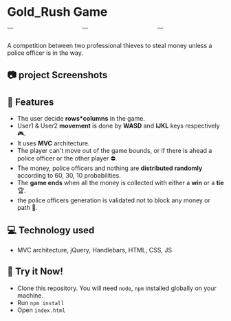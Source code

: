 # Gold_Rush Game

<div style="display: grid; grid-template-columns: repeat(3, 1fr); grid-gap:2vw;">
<img src="https://i.pinimg.com/736x/3d/a8/77/3da8779a4439f721c1b3cc0c389a1097.jpg" width="30%" /> 
<img src="https://www.meme-arsenal.com/memes/830bef7f71cd6339c003906e0cb432c1.jpg" width="30%" /> 
<img src="https://www.pngkey.com/png/detail/286-2861698_thief-robber-png-cartoon-burglar.png" width="30%"/>
</div>


A competition between two professional thieves to steal money unless a police officer is in the way.

## 📷 project Screenshots


## 🌟 Features 

- The user decide **rows\*columns** in the game.
- User1 & User2 **movement** is done by **WASD** and **IJKL** keys respectively 🎮.
- It uses **MVC** architecture.
- The player can't move out of the game bounds, or if there is ahead a police officer or the other player ⛔.
- The money, police officers and nothing are **distributed randomly** according to 60, 30, 10 probabilities.
- The **game ends** when all the money is collected with either a **win** or a **tie** 🏆.
- the police officers generation is validated not to block any money or path 🚫. 

## 💻 Technology used

- MVC architecture, jQuery, Handlebars, HTML, CSS, JS

## 💪 Try it Now!

- Clone this repository. You will need `node`, `npm` installed globally on your machine.
- Run `npm install`
- Open `index.html`